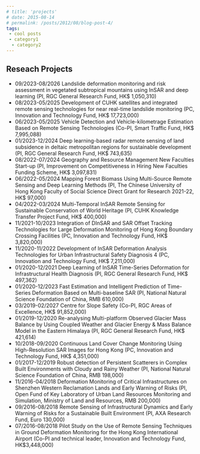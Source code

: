 ```yaml
---
# title: 'projects'
# date: 2015-08-14
# permalink: /posts/2012/08/blog-post-4/
tags:
 - cool posts
 - category1
  - category2
---
```



Reseach Projects
------
* 09/2023-08/2026 Landslide deformation monitoring and risk assessment in vegetated
subtropical mountains using InSAR and deep learning
(PI, RGC General Research Fund, HK$ 1,050,310)
* 08/2023-05/2025 Development of CUHK satellites and integrated remote sensing technologies
for near real-time landslide monitoring
(PC, Innovation and Technology Fund, HK$ 17,723,000)
* 06/2023-05/2025 Vehicle Detection and Vehicle-kilometrage Estimation Based on Remote
Sensing Technologies
(Co-PI, Smart Traffic Fund, HK$ 7,995,088)
* 01/2023-12/2024 Deep learning-based radar remote sensing of land subsidence in deltaic
metropolitan regions for sustainable development
(PI, RGC General Research Fund, HK$ 743,635)
* 08/2022-07/2024 Geography and Resource Management New Faculties Start-up
(PI, Improvement on Competitiveness in Hiring New Faculties Funding
Scheme, HK$ 3,097,831)
* 06/2022-05/2024 Mapping Forest Biomass Using Multi-Source Remote Sensing and Deep
Learning Methods
(PI, The Chinese University of Hong Kong Faculty of Social Science Direct
Grant for Research 2021-22, HK$ 97,000)
* 04/2022-03/2024 Multi-Temporal InSAR Remote Sensing for Sustainable Conservation of
World Heritage
(PI, CUHK Knowledge Transfer Project Fund, HK$ 400,000)
* 11/2021-10/2023 Integration of DInSAR and SAR Offset Tracking Technologies for Large
Deformation Monitoring of Hong Kong Boundary Crossing Facilities
(PC, Innovation and Technology Fund, HK$ 3,820,000)
* 11/2020-11/2022 Development of InSAR Deformation Analysis Technologies for Urban
Infrastructural Safety Diagnosis
4
(PC, Innovation and Technology Fund, HK$ 7,211,000)
* 01/2020-12/2021 Deep Learning of InSAR Time-Series Deformation for Infrastructural Health
Diagnosis
(PI, RGC General Research Fund, HK$ 497,362)
* 01/2020-12/2023 Fast Estimation and Intelligent Prediction of Time-Series Deformation
Based on Multi-baseline SAR
(PI, National Natural Science Foundation of China, RMB 610,000)
* 03/2019-02/2027 Centre for Slope Safety
(Co-PI, RGC Areas of Excellence, HK$ 91,852,000)
* 01/2019-12/2020 Re-analysing Multi-platform Observed Glacier Mass Balance by Using
Coupled Weather and Glacier Energy & Mass Balance Model in the Eastern
Himalaya
(PI, RGC General Research Fund, HK$ 421,614)
* 10/2018-09/2020 Continuous Land Cover Change Monitoring Using High-Resolution SAR
Images for Hong Kong
(PC, Innovation and Technology Fund, HK$ 4,351,000)
* 01/2017-12/2019 Robust detection of Persistent Scatterers in Complex Built Environments
with Cloudy and Rainy Weather
(PI, National Natural Science Foundation of China, RMB 198,000)
* 11/2016-04/2018 Deformation Monitoring of Critical Infrastructures on Shenzhen Western
Reclamation Lands and Early Warning of Risks
(PI, Open Fund of Key Laboratory of Urban Land Resources Monitoring
and Simulation, Ministry of Land and Resources, RMB 200,000)
* 09/2016-08/2018 Remote Sensing of Infrastructural Dynamics and Early Warning of Risks for
a Sustainable Built Environment
(PI, AXA Research Fund, Euro 130,000)
* 07/2016-08/2018 Pilot Study on the Use of Remote Sensing Techniques in Ground
Deformation Monitoring for the Hong Kong International Airport
(Co-PI and technical leader, Innovation and Technology Fund,
HK$3,448,000)


